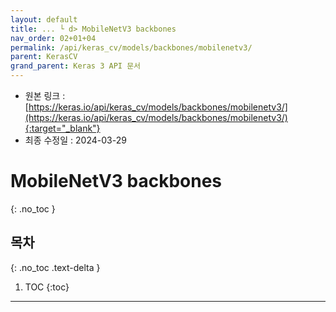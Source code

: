 ```yaml
---
layout: default
title: ... └ d> MobileNetV3 backbones
nav_order: 02+01+04
permalink: /api/keras_cv/models/backbones/mobilenetv3/
parent: KerasCV
grand_parent: Keras 3 API 문서
---
```


* 원본 링크 : [https://keras.io/api/keras_cv/models/backbones/mobilenetv3/](https://keras.io/api/keras_cv/models/backbones/mobilenetv3/){:target="_blank"}
* 최종 수정일 : 2024-03-29

# MobileNetV3 backbones
{: .no_toc }

## 목차
{: .no_toc .text-delta }

1. TOC
{:toc}

---
